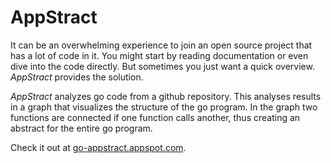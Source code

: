 # AppStract

It can be an overwhelming experience to join an open source project that has a lot of code in it. You might start by reading documentation or even dive into the code directly. But sometimes you just want a quick overview. <i>AppStract</i> provides the solution.

<i>AppStract</i> analyzes go code from a github repository. This analyses results in a graph that visualizes the structure of the go program. In the graph two functions are connected if one function calls another, thus creating an abstract for the entire go program.

Check it out at [go-appstract.appspot.com](http://go-appstract.appspot.com).